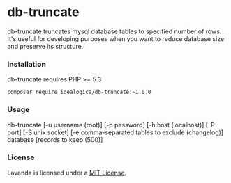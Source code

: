 # db-truncate

db-truncate truncates mysql database tables to specified number of rows. It's useful for 
developing purposes when you want to reduce database size and preserve its structure.

### Installation

db-truncate requires PHP >= 5.3

```
composer require idealogica/db-truncate:~1.0.0
```

### Usage

db-truncate [-u username (root)] [-p password] [-h host (localhost)] [-P port] [-S unix socket] [-e comma-separated tables to exclude (changelog)] database [records to keep (500)]

### License

Lavanda is licensed under a [MIT License](https://opensource.org/licenses/MIT).
